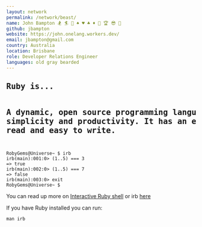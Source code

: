 ```yaml
---
layout: network
permalink: /network/beast/
name: John Bampton 🏂 🏄 🎿 ♠️ ♥️ ♣️ ♦️ 💎 🏆 😎 🎀
github: jbampton
website: https://john.onelang.workers.dev/
email: jbampton@gmail.com
country: Australia
location: Brisbane
role: Developer Relations Engineer
languages: old gray bearded
---
```


<h2 class="ruby"><pre>Ruby is...

A dynamic, open source programming language with a focus on simplicity and productivity.
It has an elegant syntax that is natural to read and easy to write.</pre></h2>

```
RobyGems@Universe~ $ irb
irb(main):001:0> (1..5) === 3
=> true
irb(main):002:0> (1..5) === 7
=> false
irb(main):003:0> exit
RobyGems@Universe~ $
```

You can read up more on [Interactive Ruby shell](https://ruby-doc.org/stdlib-3.0.0/libdoc/irb/rdoc/IRB.html) or irb [here](https://en.wikipedia.org/wiki/Interactive_Ruby_Shell)

If you have Ruby installed you can run:

```
man irb
```
